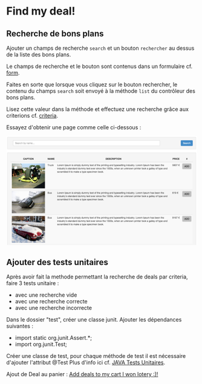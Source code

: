# Find my deal!

## Recherche de bons plans

Ajouter un champs de recherche <code>search</code> et un bouton <code>rechercher</code> au dessus de la liste des bons plans.

Le champs de recherche et le bouton sont contenus dans un formulaire cf. [form](http://grails.org/doc/2.3.4/ref/Tags/form.html).

Faites en sorte que lorsque vous cliquez sur le bouton rechercher, le contenu du champs <code>search</code> soit envoyé à la méthode <code>list</code> du contrôleur des bons plans.

Lisez cette valeur dans la méthode et effectuez une recherche grâce aux criterions cf. [criteria](http://grails.org/doc/2.3.x/ref/Domain%20Classes/createCriteria.html).

Essayez d'obtenir une page comme celle ci-dessous :

![Alt text](https://github.com/larpomatic/larpo-deals/blob/master/hands-on/img/deal_list_criteria.png)

## Ajouter des tests unitaires

Après avoir fait la methode permettant la recherche de deals par criteria, faire 3 tests unitaire :
- avec une recherche vide
- avec une recherche correcte
- avec une recherche incorrecte

Dans le dossier "test", créer une classe junit.
Ajouter les dépendances suivantes :
- import static org.junit.Assert.*;
- import org.junit.Test;

Créer une classe de test, pour chaque méthode de test il est nécessaire d'ajouter l'attribut @Test
Plus d'info ici cf. [JAVA Tests Unitaires](https://openclassrooms.com/courses/les-tests-unitaires-en-java).

Ajout de Deal au panier : [Add deals to my cart I won lotery :)!](p4.md)
